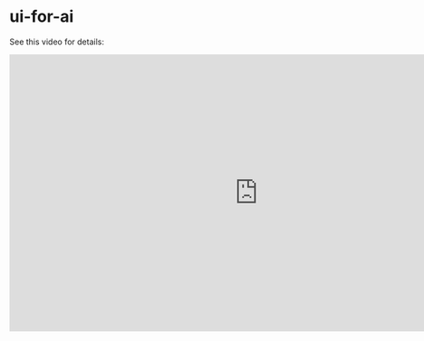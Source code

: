 # ui-for-ai

See this video for details: 

<iframe width="876" height="490" src="https://www.youtube.com/embed/7syXFnXqsYk" title="Setting up ollama server with AI model in EC2  using cloudformation template | see desc for repo" frameborder="0" allow="accelerometer; autoplay; clipboard-write; encrypted-media; gyroscope; picture-in-picture; web-share" referrerpolicy="strict-origin-when-cross-origin" allowfullscreen></iframe>
